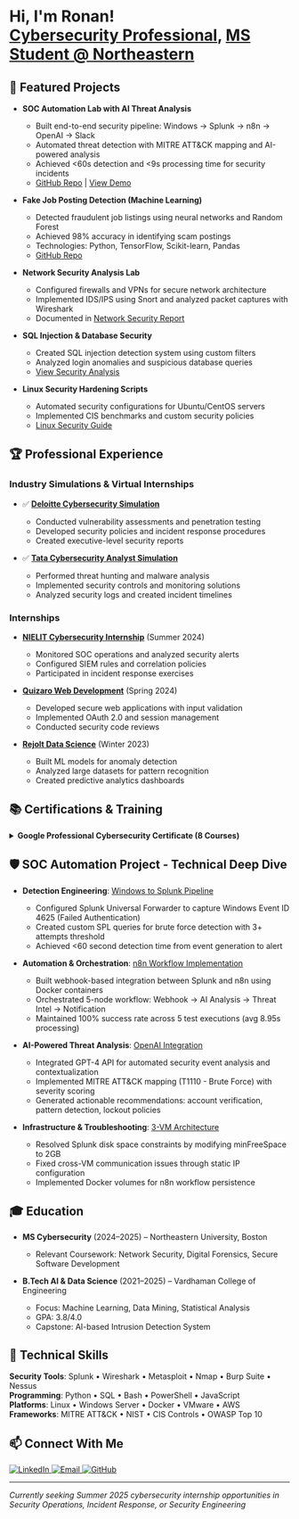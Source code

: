 <h1>Hi, I'm Ronan! <br/>
  <a href="https://github.com/ronanlucky">Cybersecurity Professional</a>, 
  <a href="https://www.linkedin.com/in/ronan-kongala-99068a240/">MS Student @ Northeastern</a>
</h1>

<h2>🚀 Featured Projects</h2>

- <b>SOC Automation Lab with AI Threat Analysis</b>
  - Built end-to-end security pipeline: Windows → Splunk → n8n → OpenAI → Slack
  - Automated threat detection with MITRE ATT&CK mapping and AI-powered analysis
  - Achieved <60s detection and <9s processing time for security incidents
  - [GitHub Repo](https://github.com/ronanlucky/SOC-Automation-Lab) | [View Demo](https://github.com/ronanlucky/SOC-Automation-Lab#implementation-flow-event-journey)

- <b>Fake Job Posting Detection (Machine Learning)</b>  
  - Detected fraudulent job listings using neural networks and Random Forest
  - Achieved 98% accuracy in identifying scam postings
  - Technologies: Python, TensorFlow, Scikit-learn, Pandas
  - [GitHub Repo](https://github.com/ronanlucky/Fake-Job-Posting-Detection)

- <b>Network Security Analysis Lab</b>
  - Configured firewalls and VPNs for secure network architecture
  - Implemented IDS/IPS using Snort and analyzed packet captures with Wireshark
  - Documented in [Network Security Report](./Cybersecurity-incident-report-network-traffic-analysis.pdf)

- <b>SQL Injection & Database Security</b>
  - Created SQL injection detection system using custom filters
  - Analyzed login anomalies and suspicious database queries
  - [View Security Analysis](./Apply%20filters%20to%20SQL%20queries.pdf)

- <b>Linux Security Hardening Scripts</b>
  - Automated security configurations for Ubuntu/CentOS servers
  - Implemented CIS benchmarks and custom security policies
  - [Linux Security Guide](./Reference%20Guide%20Linux.pdf)

<h2>🏆 Professional Experience</h2>

<h3>Industry Simulations & Virtual Internships</h3>

- ✅ **[Deloitte Cybersecurity Simulation](https://forage-uploads-prod.s3.amazonaws.com/completion-certificates/9PBTqmSxAf6zZTseP/E9pA6qsdbeyEkp3ti_9PBTqmSxAf6zZTseP_4yHEByFJwhmmE2ekD_1752751473837_completion_certificate.pdf)**
  - Conducted vulnerability assessments and penetration testing
  - Developed security policies and incident response procedures
  - Created executive-level security reports

- ✅ **[Tata Cybersecurity Analyst Simulation](https://forage-uploads-prod.s3.amazonaws.com/completion-certificates/ifobHAoMjQs9s6bKS/gmf3ypEXBj2wvfQWC_ifobHAoMjQs9s6bKS_4yHEByFJwhmmE2ekD_1752754071792_completion_certificate.pdf)**
  - Performed threat hunting and malware analysis
  - Implemented security controls and monitoring solutions
  - Analyzed security logs and created incident timelines

<h3>Internships</h3>

- **[NIELIT Cybersecurity Internship](./Cyber%20security%20NIELIT%20internship.pdf)** (Summer 2024)
  - Monitored SOC operations and analyzed security alerts
  - Configured SIEM rules and correlation policies
  - Participated in incident response exercises

- **[Quizaro Web Development](./Quizaro%20web%20development%20internship.pdf)** (Spring 2024)
  - Developed secure web applications with input validation
  - Implemented OAuth 2.0 and session management
  - Conducted security code reviews

- **[Rejolt Data Science](./Rejolt%20data%20science%20internship.pdf)** (Winter 2023)
  - Built ML models for anomaly detection
  - Analyzed large datasets for pattern recognition
  - Created predictive analytics dashboards

<h2>📚 Certifications & Training</h2>

<details>
<summary><b>Google Professional Cybersecurity Certificate (8 Courses)</b></summary>
<br>

- **Foundations of Cybersecurity**: [Certificate](https://coursera.org/verify/FNTNZKCDRVMY)
  - CIA triad, security frameworks, threat modeling
- **Risk Management**: [Certificate](https://coursera.org/verify/DT6S1IY4EMF6)
  - Risk assessments, security controls, compliance
- **Network Security**: [Certificate](https://coursera.org/verify/DKAND3ULAGT0)
  - TCP/IP, subnetting, firewall configuration, VPNs
- **Linux & SQL Security**: [Certificate](https://coursera.org/verify/8HYG23DYBTTO)
  - System hardening, database security, log analysis

**Quick References**:
- [Linux Commands Guide](./Reference%20Guide%20Linux.pdf)
- [SQL Security Reference](./Reference%20Guide%20SQL.pdf)
- [Cybersecurity Glossary](./Google-Cybersecurity-Certificate-glossary.pdf)
</details>

<h2>🛡️ SOC Automation Project - Technical Deep Dive</h2>

- **Detection Engineering**: [Windows to Splunk Pipeline](https://github.com/ronanlucky/SOC-Automation-Lab)
  - Configured Splunk Universal Forwarder to capture Windows Event ID 4625 (Failed Authentication)
  - Created custom SPL queries for brute force detection with 3+ attempts threshold
  - Achieved <60 second detection time from event generation to alert

- **Automation & Orchestration**: [n8n Workflow Implementation](https://github.com/ronanlucky/SOC-Automation-Lab#automation-workflow)
  - Built webhook-based integration between Splunk and n8n using Docker containers
  - Orchestrated 5-node workflow: Webhook → AI Analysis → Threat Intel → Notification
  - Maintained 100% success rate across 5 test executions (avg 8.95s processing)

- **AI-Powered Threat Analysis**: [OpenAI Integration](https://github.com/ronanlucky/SOC-Automation-Lab#ai-analysis--notification)
  - Integrated GPT-4 API for automated security event analysis and contextualization
  - Implemented MITRE ATT&CK mapping (T1110 - Brute Force) with severity scoring
  - Generated actionable recommendations: account verification, pattern detection, lockout policies

- **Infrastructure & Troubleshooting**: [3-VM Architecture](https://github.com/ronanlucky/SOC-Automation-Lab#challenges--solutions)
  - Resolved Splunk disk space constraints by modifying minFreeSpace to 2GB
  - Fixed cross-VM communication issues through static IP configuration
  - Implemented Docker volumes for n8n workflow persistence

<h2>🎓 Education</h2>

- **MS Cybersecurity** (2024–2025) – Northeastern University, Boston
  - Relevant Coursework: Network Security, Digital Forensics, Secure Software Development

- **B.Tech AI & Data Science** (2021–2025) – Vardhaman College of Engineering
  - Focus: Machine Learning, Data Mining, Statistical Analysis
  - GPA: 3.8/4.0
  - Capstone: AI-based Intrusion Detection System

<h2>💼 Technical Skills</h2>

**Security Tools**: Splunk • Wireshark • Metasploit • Nmap • Burp Suite • Nessus  
**Programming**: Python • SQL • Bash • PowerShell • JavaScript  
**Platforms**: Linux • Windows Server • Docker • VMware • AWS  
**Frameworks**: MITRE ATT&CK • NIST • CIS Controls • OWASP Top 10  

<h2>📫 Connect With Me</h2>
<p>
  <a href="https://www.linkedin.com/in/ronan-kongala-99068a240/">
    <img src="https://img.shields.io/badge/LinkedIn-0077B5?style=for-the-badge&logo=linkedin&logoColor=white" alt="LinkedIn"/>
  </a>
  <a href="mailto:ronanlucky@gmail.com">
    <img src="https://img.shields.io/badge/Email-D14836?style=for-the-badge&logo=gmail&logoColor=white" alt="Email"/>
  </a>
  <a href="https://github.com/ronanlucky">
    <img src="https://img.shields.io/badge/GitHub-100000?style=for-the-badge&logo=github&logoColor=white" alt="GitHub"/>
  </a>
</p>

---
*Currently seeking Summer 2025 cybersecurity internship opportunities in Security Operations, Incident Response, or Security Engineering*

